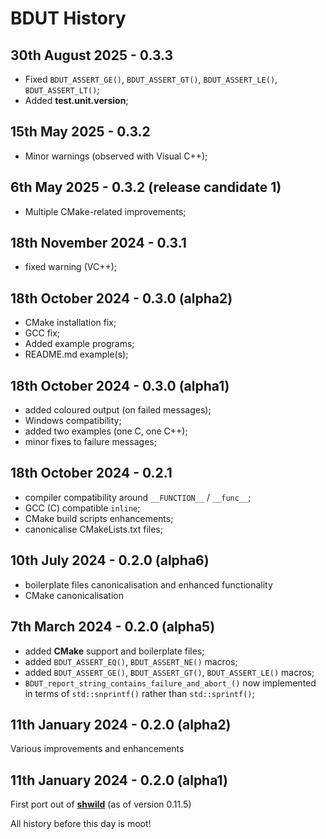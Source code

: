 #  **BDUT** History


## 30th August 2025 - 0.3.3

* Fixed `BDUT_ASSERT_GE()`, `BDUT_ASSERT_GT()`, `BDUT_ASSERT_LE()`, `BDUT_ASSERT_LT()`;
* Added **test.unit.version**;


## 15th May 2025 - 0.3.2

* Minor warnings (observed with Visual C++);


## 6th May 2025 - 0.3.2 (release candidate 1)

* Multiple CMake-related improvements;


## 18th November 2024 - 0.3.1

* fixed warning (VC++);


## 18th October 2024 - 0.3.0 (alpha2)

 * CMake installation fix;
 * GCC fix;
 * Added example programs;
 * README.md example(s);


## 18th October 2024 - 0.3.0 (alpha1)

 * added coloured output (on failed messages);
 * Windows compatibility;
 * added two examples (one C, one C++);
 * minor fixes to failure messages;


## 18th October 2024 - 0.2.1

* compiler compatibility around `__FUNCTION__` / `__func__`;
* GCC (C) compatible `inline`;
* CMake build scripts enhancements;
* canonicalise CMakeLists.txt files;


## 10th July 2024 - 0.2.0 (alpha6)

* boilerplate files canonicalisation and enhanced functionality
* CMake canonicalisation


## 7th March 2024 - 0.2.0 (alpha5)

* added **CMake** support and boilerplate files;
* added `BDUT_ASSERT_EQ()`, `BDUT_ASSERT_NE()` macros;
* added `BDUT_ASSERT_GE()`, `BDUT_ASSERT_GT()`, `BDUT_ASSERT_LE()` macros;
* `BDUT_report_string_contains_failure_and_abort_()` now implemented in terms of `std::snprintf()` rather than `std::sprintf()`;


## 11th January 2024 - 0.2.0 (alpha2)

Various improvements and enhancements


## 11th January 2024 - 0.2.0 (alpha1)

First port out of [**shwild**](https:github.com/synesissoftware/shwild) (as of version 0.11.5)


All history before this day is moot!


<!-- ########################### end of file ########################### -->

